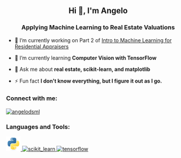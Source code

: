 <h2 align="center">Hi 👋, I'm Angelo</h1>
<h3 align="center">Applying Machine Learning to Real Estate Valuations</h3>

- 🔭 I’m currently working on Part 2 of [Intro to Machine Learning for Residential Appraisers](https://github.com/AngeloDSML/Home_ValuationMachine)

- 🌱 I’m currently learning **Computer Vision with TensorFlow**

- 💬 Ask me about **real estate, scikit-learn, and matplotlib**

- ⚡ Fun fact **I don't know everything, but I figure it out as I go.**

<h3 align="left">Connect with me:</h3>
<p align="left">
<a href="https://twitter.com/angelodsml" target="blank"><img align="center" src="https://cdn.jsdelivr.net/npm/simple-icons@3.0.1/icons/twitter.svg" alt="angelodsml" height="30" width="40" /></a>
</p>

<h3 align="left">Languages and Tools:</h3>
<p align="left"> <a href="https://www.python.org" target="_blank"> <img src="https://raw.githubusercontent.com/devicons/devicon/master/icons/python/python-original.svg" alt="python" width="40" height="40"/> </a> <a href="https://scikit-learn.org/" target="_blank"> <img src="https://upload.wikimedia.org/wikipedia/commons/0/05/Scikit_learn_logo_small.svg" alt="scikit_learn" width="40" height="40"/> </a> <a href="https://www.tensorflow.org" target="_blank"> <img src="https://www.vectorlogo.zone/logos/tensorflow/tensorflow-icon.svg" alt="tensorflow" width="40" height="40"/> </a> </p>
